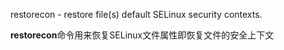 restorecon - restore file(s) default SELinux security contexts.



**restorecon**命令用来恢复SELinux文件属性即恢复文件的安全上下文